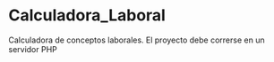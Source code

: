 # Calculadora_Laboral
Calculadora de conceptos laborales. El proyecto debe correrse en un servidor PHP
